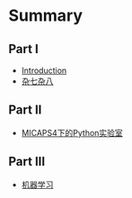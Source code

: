 # Summary

## Part I

* [Introduction](README.md)
* [杂七杂八](/测试部分/SUMMARY.md)

## Part II

* [MICAPS4下的Python实验室](/M4Python/SUMMARY.md)

## Part III

* [机器学习](part-iii/ji-qi-xue-xi.md)



